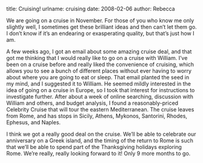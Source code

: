 title: Cruising!
urlname: cruising
date: 2008-02-06
author: Rebecca

We are going on a cruise in November. For those of you who know me only slightly
well, I sometimes get these brilliant ideas and then can&#x02bc;t let them go. I
don&#x02bc;t know if it&#x02bc;s an endearing or exasperating quality, but
that&#x02bc;s just how I am.

A few weeks ago, I got an email about some amazing cruise deal, and that got me
thinking that I would really like to go on a cruise with William. I&#x02bc;ve
been on a cruise before and really liked the convenience of cruising, which
allows you to see a bunch of different places without ever having to worry about
where you are going to eat or sleep. That email planted the seed in my mind, and
I suggested it to William. He seemed mildly interested in the idea of going on a
cruise in Europe, so I took that interest for instructions to investigate
further. After about a week of online searching, discussion with William and
others, and budget analysis, I found a reasonably-priced Celebrity Cruise that
will tour the eastern Mediterranean. The cruise leaves from Rome, and has stops
in Sicily, Athens, Mykonos, Santorini, Rhodes, Ephesus, and Naples.

I think we got a really good deal on the cruise. We&#x02bc;ll be able to
celebrate our anniversary on a Greek island, and the timing of the return to
Rome is such that we&#x02bc;ll be able to spend part of the Thanksgiving
holidays exploring Rome. We&#x02bc;re really, really looking forward to it! Only
9 more months to go.
